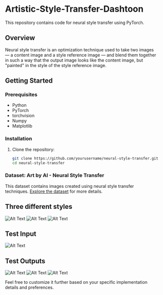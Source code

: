 # Artistic-Style-Transfer-Dashtoon

This repository contains code for neural style transfer using PyTorch.

## Overview

Neural style transfer is an optimization technique used to take two images — a content image and a style reference image — and blend them together in such a way that the output image looks like the content image, but "painted" in the style of the style reference image.

## Getting Started

### Prerequisites

- Python
- PyTorch
- torchvision
- Numpy
- Matplotlib

### Installation

1. Clone the repository:

   ```bash
   git clone https://github.com/yourusername/neural-style-transfer.git
   cd neural-style-transfer
   
### Dataset: Art by AI - Neural Style Transfer

This dataset contains images created using neural style transfer techniques. [Explore the dataset](https://www.kaggle.com/datasets/vbookshelf/art-by-ai-neural-style-transfer) for more details.
## Three different styles
![Alt Text](https://github.com/Basheer22EE65R19/Artistic-Style-Transfer-Dashtoon/blob/main/Images/Styles/cuphead.jpg)
![Alt Text](https://github.com/Basheer22EE65R19/Artistic-Style-Transfer-Dashtoon/blob/main/Images/Styles/mosaic.jpg)
![Alt Text](https://github.com/Basheer22EE65R19/Artistic-Style-Transfer-Dashtoon/blob/main/Images/Styles/starry_night.jpg)
## Test Input
![Alt Text](https://github.com/Basheer22EE65R19/Artistic-Style-Transfer-Dashtoon/blob/main/Images/Test_image/zurich.jpeg)
## Test Outputs
![Alt Text](https://github.com/Basheer22EE65R19/Artistic-Style-Transfer-Dashtoon/blob/main/Images/Test_output/cuphead-zurich.jpeg)
![Alt Text](https://github.com/Basheer22EE65R19/Artistic-Style-Transfer-Dashtoon/blob/main/Images/Test_output/mosaic-zurich.jpeg)
![Alt Text](https://github.com/Basheer22EE65R19/Artistic-Style-Transfer-Dashtoon/blob/main/Images/Test_output/stylized-zurich.jpeg)


Feel free to customize it further based on your specific implementation details and preferences.
